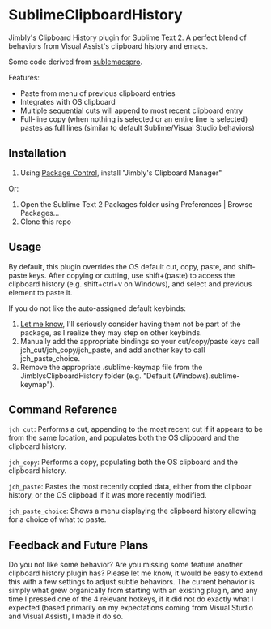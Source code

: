 SublimeClipboardHistory
=======================

Jimbly's Clipboard History plugin for Sublime Text 2.  A perfect blend
of behaviors from Visual Assist's clipboard history and emacs.

Some code derived from [sublemacspro](https://github.com/grundprinzip/sublemacspro).

Features:
* Paste from menu of previous clipboard entries
* Integrates with OS clipboard
* Multiple sequential cuts will append to most recent clipboard entry
* Full-line copy (when nothing is selected or an entire line is selected) pastes as full lines (similar to default Sublime/Visual Studio behaviors)

Installation
------------

1. Using [Package Control](http://wbond.net/sublime_packages/package_control), install "Jimbly's Clipboard Manager"

Or:

1. Open the Sublime Text 2 Packages folder using Preferences | Browse Packages...
2. Clone this repo

Usage
-----

By default, this plugin overrides the OS default cut, copy, paste, and shift-paste keys.
After copying or cutting, use shift+(paste) to access the clipboard history (e.g. shift+ctrl+v on Windows),
and select and previous element to paste it.

If you do not like the auto-assigned default keybinds:

1. [Let me know](https://github.com/Jimbly), I'll seriously consider having them not be part of the package, as I realize they may step on other keybinds.
2. Manually add the appropriate bindings so your cut/copy/paste keys call jch_cut/jch_copy/jch_paste, and add another key to call jch_paste_choice.
3. Remove the appropriate .sublime-keymap file from the JimblysClipboardHistory folder (e.g. "Default (Windows).sublime-keymap").

Command Reference
-----------------
`jch_cut`: Performs a cut, appending to the most recent cut if it appears to be from the same location, and populates both the OS clipboard and the clipboard history.

`jch_copy`: Performs a copy, populating both the OS clipboard and the clipboard history.

`jch_paste`: Pastes the most recently copied data, either from the clipboar history, or the OS clipboad if it was more recently modified.

`jch_paste_choice`: Shows a menu displaying the clipboard history allowing for a choice of what to paste.

Feedback and Future Plans
-------------------------

Do you not like some behavior?  Are you missing some feature another clipboard history plugin has?  Please let me
know, it would be easy to extend this with a few settings to adjust subtle behaviors.  The current behavior is
simply what grew organically from starting with an existing plugin, and any time I pressed one of the 4 relevant
hotkeys, if it did not do exactly what I expected (based primarily on my expectations coming from Visual Studio
and Visual Assist), I made it do so.
